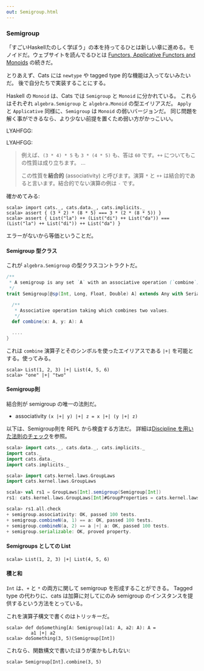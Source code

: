 ```yaml
---
out: Semigroup.html
---
```


  [clwd]: checking-laws-with-discipline.html
  [fafm]: http://learnyouahaskell.com/functors-applicative-functors-and-monoids

### Semigroup

「すごいHaskellたのしく学ぼう」の本を持ってるひとは新しい章に進める。モノイドだ。ウェブサイトを読んでるひとは [Functors, Applicative Functors and Monoids][fafm] の続きだ。

とりあえず、Cats には `newtype` や tagged type 的な機能は入ってないみたいだ。
後で自分たちで実装することにする。

Haskell の `Monoid` は、Cats では `Semigroup` と `Monoid` に分かれている。
これらはそれぞれ `algebra.Semigroup` と `algebra.Monoid` の型エイリアスだ。
`Apply` と `Applicative` 同様に、`Semigroup` は `Monoid` の弱いバージョンだ。
同じ問題を解く事ができるなら、より少ない前提を置くため弱い方がかっこいい。

LYAHFGG:

LYAHFGG:

> 例えば、`(3 * 4) * 5` も `3 * (4 * 5)` も、答は `60` です。`++` についてもこの性質は成り立ちます。
> ...
>
> この性質を**結合的** (associativity) と呼びます。演算 `*` と `++` は結合的であると言います。結合的でない演算の例は `-` です。

確かめてみる:

```console:new
scala> import cats._, cats.data._, cats.implicits._
scala> assert { (3 * 2) * (8 * 5) === 3 * (2 * (8 * 5)) }
scala> assert { List("la") ++ (List("di") ++ List("da")) === (List("la") ++ List("di")) ++ List("da") }
```

エラーがないから等価ということだ。

#### Semigroup 型クラス

これが `algebra.Semigroup` の型クラスコントラクトだ。

```scala
/**
 * A semigroup is any set `A` with an associative operation (`combine`).
 */
trait Semigroup[@sp(Int, Long, Float, Double) A] extends Any with Serializable {

  /**
   * Associative operation taking which combines two values.
   */
  def combine(x: A, y: A): A

  ....
}
```

これは `combine` 演算子とそのシンボルを使ったエイリアスである `|+|` を可能とする。使ってみる。

```console
scala> List(1, 2, 3) |+| List(4, 5, 6)
scala> "one" |+| "two"
```

#### Semigroup則

結合則が semigroup の唯一の法則だ。

- associativity `(x |+| y) |+| z = x |+| (y |+| z)`

以下は、Semigroup則を REPL から検査する方法だ。
詳細は[Discipline を用いた法則のチェック][clwd]を参照。

```scala
scala> import cats._, cats.data._, cats.implicits._
import cats._
import cats.data._
import cats.implicits._

scala> import cats.kernel.laws.GroupLaws
import cats.kernel.laws.GroupLaws

scala> val rs1 = GroupLaws[Int].semigroup(Semigroup[Int])
rs1: cats.kernel.laws.GroupLaws[Int]#GroupProperties = cats.kernel.laws.GroupLaws\$GroupProperties@5a077d1d

scala> rs1.all.check
+ semigroup.associativity: OK, passed 100 tests.
+ semigroup.combineN(a, 1) == a: OK, passed 100 tests.
+ semigroup.combineN(a, 2) == a |+| a: OK, passed 100 tests.
+ semigroup.serializable: OK, proved property.
```

#### Semigroups としての List

```console
scala> List(1, 2, 3) |+| List(4, 5, 6)
```

#### 積と和

`Int` は、`+` と `*` の両方に関して semigroup を形成することができる。
Tagged type の代わりに、cats は加算に対してにのみ
semigroup のインスタンスを提供するという方法をとっている。

これを演算子構文で書くのはトリッキーだ。

```console
scala> def doSomething[A: Semigroup](a1: A, a2: A): A =
         a1 |+| a2
scala> doSomething(3, 5)(Semigroup[Int])
```

これなら、関数構文で書いたほうが楽かもしれない:

```console
scala> Semigroup[Int].combine(3, 5)
```
